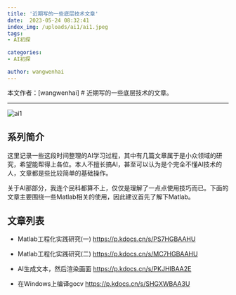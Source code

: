```yaml
---
title: '近期写的一些底层技术文章'
date:  2023-05-24 08:32:41
index_img: /uploads/ai1/ai1.jpeg
tags:
- AI初探

categories:
- AI初探

author: wangwenhai
---
```

本文作者：[wangwenhai] # 近期写的一些底层技术的文章。
<!-- more -->

---
![ai1](/uploads/ai1/ai1.jpeg)

## 系列简介
这里记录一些这段时间整理的AI学习过程，其中有几篇文章属于是小众领域的研究，希望能帮得上各位。本人不擅长搞AI，甚至可以认为是个完全不懂AI技术的人，文章都是些比较简单的基础操作。

关于AI那部分，我连个民科都算不上，仅仅是理解了一点点使用技巧而已。下面的文章主要围绕一些Matlab相关的使用，因此建议首先了解下Matlab。

## 文章列表

- Matlab工程化实践研究(一)
https://p.kdocs.cn/s/PS7HGBAAHU

- Matlab工程化实践研究(二)
https://p.kdocs.cn/s/MC7HGBAAHU

- AI生成文本，然后渲染画面
https://p.kdocs.cn/s/PKJHIBAA2E


- 在Windows上编译gocv
https://p.kdocs.cn/s/SHGXWBAA3U